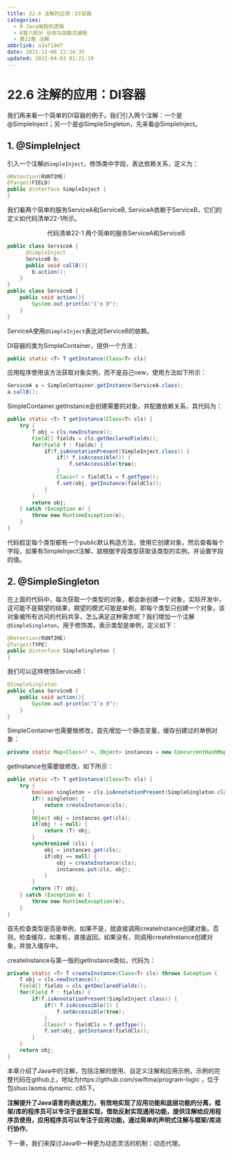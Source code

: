 ```yaml
---
title: 22.6 注解的应用：DI容器
categories: 
  - 9 Java编程的逻辑
  - 6第六部分 动态与函数式编程
  - 第22章 注解
abbrlink: a3a719d7
date: 2021-12-08 12:34:35
updated: 2022-04-03 01:21:19
---
```

# 22.6 注解的应用：DI容器
我们再来看一个简单的DI容器的例子。我们引入两个注解：一个是@SimpleInject；另一个是@SimpleSingleton，先来看@SimpleInject。

## 1. @SimpleInject
引入一个注解`@SimpleInject`，修饰类中字段，表达依赖关系，定义为：

```java
@Retention(RUNTIME)
@Target(FIELD)
public @interface SimpleInject {
}
```

我们看两个简单的服务ServiceA和ServiceB, ServiceA依赖于ServiceB，它们的定义如代码清单22-1所示。

<center>代码清单22-1 两个简单的服务ServiceA和ServiceB</center>

```java
public class ServiceA {
      @SimpleInject
      ServiceB b;
      public void callB(){
        b.action();
    }
}
public class ServiceB {
    public void action(){
        System.out.println("I'm B");
    }
}
```

ServiceA使用`@SimpleInject`表达对ServiceB的依赖。

DI容器的类为SimpleContainer，提供一个方法：

```java
public static <T> T getInstance(Class<T> cls)
```

应用程序使用该方法获取对象实例，而不是自己new，使用方法如下所示：

```java
ServiceA a = SimpleContainer.getInstance(ServiceA.class);
a.callB();
```

SimpleContainer.getInstance会创建需要的对象，并配置依赖关系，其代码为：

```java
public static <T> T getInstance(Class<T> cls) {
    try {
        T obj = cls.newInstance();
        Field[] fields = cls.getDeclaredFields();
        for(Field f : fields) {
            if(f.isAnnotationPresent(SimpleInject.class)) {
                if(! f.isAccessible()) {
                    f.setAccessible(true);
                }
                Class<? > fieldCls = f.getType();
                f.set(obj, getInstance(fieldCls));
            }
        }
        return obj;
    } catch (Exception e) {
        throw new RuntimeException(e);
    }
}
```

代码假定每个类型都有一个public默认构造方法，使用它创建对象，然后查看每个字段，如果有SimpleInject注解，就根据字段类型获取该类型的实例，并设置字段的值。

## 2. @SimpleSingleton
在上面的代码中，每次获取一个类型的对象，都会新创建一个对象，实际开发中，这可能不是期望的结果，期望的模式可能是单例，即每个类型只创建一个对象，该对象被所有访问的代码共享，怎么满足这种需求呢？我们增加一个注解`@SimpleSingleton`，用于修饰类，表示类型是单例，定义如下：

```java
@Retention(RUNTIME)
@Target(TYPE)
public @interface SimpleSingleton {
}
```

我们可以这样修饰ServiceB：

```java
@SimpleSingleton
public class ServiceB {
    public void action(){
        System.out.println("I'm B");
    }
}
```

SimpleContainer也需要做修改，首先增加一个静态变量，缓存创建过的单例对象：

```java
private static Map<Class<? >, Object> instances = new ConcurrentHashMap<>();
```

getInstance也需要做修改，如下所示：

```java
public static <T> T getInstance(Class<T> cls) {
    try {
        boolean singleton = cls.isAnnotationPresent(SimpleSingleton.class);
        if(! singleton) {
            return createInstance(cls);
        }
        Object obj = instances.get(cls);
        if(obj ! = null) {
            return (T) obj;
        }
        synchronized (cls) {
            obj = instances.get(cls);
            if(obj == null) {
                obj = createInstance(cls);
                instances.put(cls, obj);
            }
        }
        return (T) obj;
    } catch (Exception e) {
        throw new RuntimeException(e);
    }
}
```

首先检查类型是否是单例，如果不是，就直接调用createInstance创建对象。否则，检查缓存，如果有，直接返回，如果没有，则调用createInstance创建对象，并放入缓存中。

createInstance与第一版的getInstance类似，代码为：

```java
private static <T> T createInstance(Class<T> cls) throws Exception {
    T obj = cls.newInstance();
    Field[] fields = cls.getDeclaredFields();
    for(Field f : fields) {
        if(f.isAnnotationPresent(SimpleInject.class)) {
            if(! f.isAccessible()) {
                f.setAccessible(true);
            }
            Class<? > fieldCls = f.getType();
            f.set(obj, getInstance(fieldCls));
        }
    }
    return obj;
}
```

本章介绍了Java中的注解，包括注解的使用、自定义注解和应用示例，示例的完整代码在github上，地址为https://github.com/swiftma/program-logic ，位于包shuo.laoma.dynamic. c85下。

**注解提升了Java语言的表达能力，有效地实现了应用功能和底层功能的分离，框架/库的程序员可以专注于底层实现，借助反射实现通用功能，提供注解给应用程序员使用，应用程序员可以专注于应用功能，通过简单的声明式注解与框架/库进行协作**。

下一章，我们来探讨Java中一种更为动态灵活的机制：动态代理。
